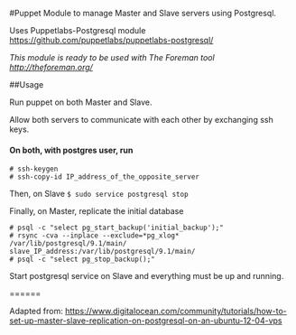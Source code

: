 #Puppet Module to manage Master and Slave servers using Postgresql.

Uses Puppetlabs-Postgresql module https://github.com/puppetlabs/puppetlabs-postgresql/

*This module is ready to be used with The Foreman tool http://theforeman.org/*

##Usage

Run puppet on both Master and Slave.

Allow both servers to communicate with each other by exchanging ssh keys. 

#### On both, with postgres user, run

```
# ssh-keygen
# ssh-copy-id IP_address_of_the_opposite_server
```

Then, on Slave
```$ sudo service postgresql stop```

Finally, on Master, replicate the initial database
```
# psql -c "select pg_start_backup('initial_backup');"
# rsync -cva --inplace --exclude=*pg_xlog* /var/lib/postgresql/9.1/main/ slave_IP_address:/var/lib/postgresql/9.1/main/
# psql -c "select pg_stop_backup();"
```

Start postgresql service on Slave and everything must be up and running. 

======

Adapted from: https://www.digitalocean.com/community/tutorials/how-to-set-up-master-slave-replication-on-postgresql-on-an-ubuntu-12-04-vps
